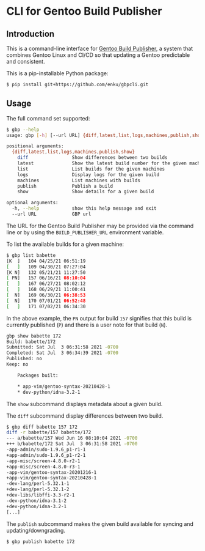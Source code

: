 # CLI for Gentoo Build Publisher

## Introduction

This is a command-line interface for [Gentoo Build
Publisher](https://github.com/enku/gentoo-build-publisher), a system that
combines Gentoo Linux and CI/CD so that updating a Gentoo predictable and
consistent.

This is a pip-installable Python package:

```bash
$ pip install git+https://github.com/enku/gbpcli.git
```

## Usage

The full command set supported:

```bash
$ gbp --help
usage: gbp [-h] [--url URL] {diff,latest,list,logs,machines,publish,show} ...

positional arguments:
  {diff,latest,list,logs,machines,publish,show}
    diff                Show differences between two builds
    latest              Show the latest build number for the given machine
    list                List builds for the given machines
    logs                Display logs for the given build
    machines            List machines with builds
    publish             Publish a build
    show                Show details for a given build

optional arguments:
  -h, --help            show this help message and exit
  --url URL             GBP url
```

The URL for the Gentoo Build Publisher may be provided via the command line or
by using the `BUILD_PUBLISHER_URL` environment variable.


To list the available builds for a given machine:

```bash
$ gbp list babette
[K  ]   104 04/25/21 06:51:19
[   ]   109 04/30/21 07:27:04
[K N]   132 05/21/21 11:27:50
[ PN]   157 06/16/21 08:10:04
[   ]   167 06/27/21 08:02:12
[   ]   168 06/29/21 11:00:41
[  N]   169 06/30/21 06:38:53
[  N]   170 07/01/21 06:52:48
[   ]   171 07/02/21 06:34:30
```

In the above example, the `PN` output for build `157` signifies that this build
is currently published (`P`) and there is a user note for that build (`N`).

```bash
gbp show babette 172
Build: babette/172
Submitted: Sat Jul  3 06:31:58 2021 -0700
Completed: Sat Jul  3 06:34:39 2021 -0700
Published: no
Keep: no

    Packages built:

    * app-vim/gentoo-syntax-20210428-1
    * dev-python/idna-3.2-1
```


The `show` subcommand displays metadata about a given build.

The `diff` subcommand display differences between two build.

```bash
$ gbp diff babette 157 172
diff -r babette/157 babette/172
--- a/babette/157 Wed Jun 16 08:10:04 2021 -0700
+++ b/babette/172 Sat Jul  3 06:31:58 2021 -0700
-app-admin/sudo-1.9.6_p1-r1-1
+app-admin/sudo-1.9.6_p1-r2-1
-app-misc/screen-4.8.0-r2-1
+app-misc/screen-4.8.0-r3-1
-app-vim/gentoo-syntax-20201216-1
+app-vim/gentoo-syntax-20210428-1
-dev-lang/perl-5.32.1-1
+dev-lang/perl-5.32.1-2
+dev-libs/libffi-3.3-r2-1
-dev-python/idna-3.1-2
+dev-python/idna-3.2-1
[...]
```

The `publish` subcommand makes the given build available for syncing and
updating/downgrading.

```bash
$ gbp publish babette 172
```
